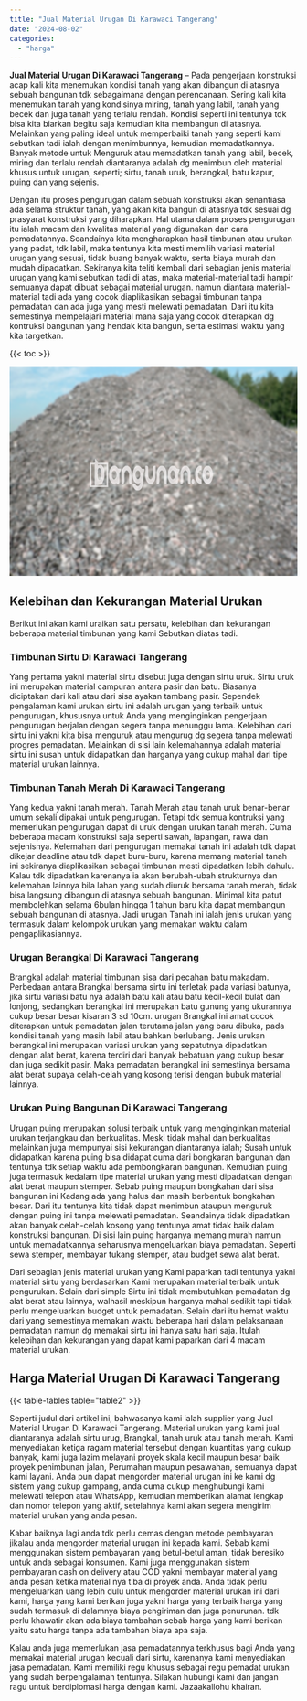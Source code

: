 ```yaml
---
title: "Jual Material Urugan Di Karawaci Tangerang"
date: "2024-08-02"
categories: 
  - "harga"
---
```


**Jual Material Urugan Di Karawaci Tangerang** – Pada pengerjaan konstruksi acap kali kita menemukan kondisi tanah yang akan dibangun di atasnya sebuah bangunan tdk sebagaimana dengan perencanaan. Sering kali kita menemukan tanah yang kondisinya miring, tanah yang labil, tanah yang becek dan juga tanah yang terlalu rendah. Kondisi seperti ini tentunya tdk bisa kita biarkan begitu saja kemudian kita membangun di atasnya. Melainkan yang paling ideal untuk memperbaiki tanah yang seperti kami sebutkan tadi ialah dengan menimbunnya, kemudian memadatkannya. Banyak metode untuk Menguruk atau memadatkan tanah yang labil, becek, miring dan terlalu rendah diantaranya adalah dg menimbun oleh material khusus untuk urugan, seperti; sirtu, tanah uruk, berangkal, batu kapur, puing dan yang sejenis.

Dengan itu proses pengurugan dalam sebuah konstruksi akan senantiasa ada selama struktur tanah, yang akan kita bangun di atasnya tdk sesuai dg prasyarat konstruksi yang diharapkan. Hal utama dalam proses pengurugan itu ialah macam dan kwalitas material yang digunakan dan cara pemadatannya. Seandainya kita mengharapkan hasil timbunan atau urukan yang padat, tdk labil, maka tentunya kita mesti memilih variasi material urugan yang sesuai, tidak buang banyak waktu, serta biaya murah dan mudah dipadatkan. Sekiranya kita teliti kembali dari sebagian jenis material urugan yang kami sebutkan tadi di atas, maka material-material tadi hampir semuanya dapat dibuat sebagai material urugan. namun diantara material-material tadi ada yang cocok diaplikasikan sebagai timbunan tanpa pemadatan dan ada juga yang mesti melewati pemadatan. Dari itu kita semestinya mempelajari material mana saja yang cocok diterapkan dg kontruksi bangunan yang hendak kita bangun, serta estimasi waktu yang kita targetkan.

{{< toc >}}

![Jual Material Urugan Di Karawaci Tangerang](/images/jual-urugan-41.png)

## Kelebihan dan Kekurangan Material Urukan

Berikut ini akan kami uraikan satu persatu, kelebihan dan kekurangan beberapa material timbunan yang kami Sebutkan diatas tadi.

### Timbunan Sirtu Di Karawaci Tangerang

Yang pertama yakni material sirtu disebut juga dengan sirtu uruk. Sirtu uruk ini merupakan material campuran antara pasir dan batu. Biasanya diciptakan dari kali atau dari sisa ayakan tambang pasir. Sependek pengalaman kami urukan sirtu ini adalah urugan yang terbaik untuk pengurugan, khususnya untuk Anda yang menginginkan pengerjaan pengurugan berjalan dengan segera tanpa menunggu lama. Kelebihan dari sirtu ini yakni kita bisa menguruk atau mengurug dg segera tanpa melewati progres pemadatan. Melainkan di sisi lain kelemahannya adalah material sirtu ini susah untuk didapatkan dan harganya yang cukup mahal dari tipe material urukan lainnya.

### Timbunan Tanah Merah Di Karawaci Tangerang

Yang kedua yakni tanah merah. Tanah Merah atau tanah uruk benar-benar umum sekali dipakai untuk pengurugan. Tetapi tdk semua kontruksi yang memerlukan pengurugan dapat di uruk dengan urukan tanah merah. Cuma beberapa macam konstruksi saja seperti sawah, lapangan, rawa dan sejenisnya. Kelemahan dari pengurugan memakai tanah ini adalah tdk dapat dikejar deadline atau tdk dapat buru-buru, karena memang material tanah ini sekiranya diaplikasikan sebagai timbunan mesti dipadatkan lebih dahulu. Kalau tdk dipadatkan karenanya ia akan berubah-ubah strukturnya dan kelemahan lainnya bila lahan yang sudah diuruk bersama tanah merah, tidak bisa langsung dibangun di atasnya sebuah bangunan. Minimal kita patut membolehkan selama 6bulan hingga 1 tahun baru kita dapat membangun sebuah bangunan di atasnya. Jadi urugan Tanah ini ialah jenis urukan yang termasuk dalam kelompok urukan yang memakan waktu dalam pengaplikasiannya.

### Urugan Berangkal Di Karawaci Tangerang

Brangkal adalah material timbunan sisa dari pecahan batu makadam. Perbedaan antara Brangkal bersama sirtu ini terletak pada variasi batunya, jika sirtu variasi batu nya adalah batu kali atau batu kecil-kecil bulat dan lonjong, sedangkan berangkal ini merupakan batu gunung yang ukurannya cukup besar besar kisaran 3 sd 10cm. urugan Brangkal ini amat cocok diterapkan untuk pemadatan jalan terutama jalan yang baru dibuka, pada kondisi tanah yang masih labil atau bahkan berlubang. Jenis urukan berangkal ini merupakan variasi urukan yang sepatutnya dipadatkan dengan alat berat, karena terdiri dari banyak bebatuan yang cukup besar dan juga sedikit pasir. Maka pemadatan berangkal ini semestinya bersama alat berat supaya celah-celah yang kosong terisi dengan bubuk material lainnya.

### Urukan Puing Bangunan Di Karawaci Tangerang

Urugan puing merupakan solusi terbaik untuk yang menginginkan material urukan terjangkau dan berkualitas. Meski tidak mahal dan berkualitas melainkan juga mempunyai sisi kekurangan diantaranya ialah; Susah untuk didapatkan karena puing bisa didapat cuma dari bongkaran bangunan dan tentunya tdk setiap waktu ada pembongkaran bangunan. Kemudian puing juga termasuk kedalam tipe material urukan yang mesti dipadatkan dengan alat berat maupun stemper. Sebab puing maupun bongkahan dari sisa bangunan ini Kadang ada yang halus dan masih berbentuk bongkahan besar. Dari itu tentunya kita tidak dapat menimbun ataupun menguruk dengan puing ini tanpa melewati pemadatan. Seandainya tidak dipadatkan akan banyak celah-celah kosong yang tentunya amat tidak baik dalam konstruksi bangunan. Di sisi lain puing harganya memang murah namun untuk memadatkannya seharusnya mengeluarkan biaya pemadatan. Seperti sewa stemper, membayar tukang stemper, atau budget sewa alat berat.

Dari sebagian jenis material urukan yang Kami paparkan tadi tentunya yakni material sirtu yang berdasarkan Kami merupakan material terbaik untuk pengurukan. Selain dari simple Sirtu ini tidak membutuhkan pemadatan dg alat berat atau lainnya, walhasil meskipun harganya mahal sedikit tapi tidak perlu mengeluarkan budget untuk pemadatan. Selain dari itu hemat waktu dari yang semestinya memakan waktu beberapa hari dalam pelaksanaan pemadatan namun dg memakai sirtu ini hanya satu hari saja. Itulah kelebihan dan kekurangan yang dapat kami paparkan dari 4 macam material urukan.

## Harga Material Urugan Di Karawaci Tangerang

{{< table-tables table="table2" >}}

Seperti judul dari artikel ini, bahwasanya kami ialah supplier yang Jual Material Urugan Di Karawaci Tangerang. Material urukan yang kami jual diantaranya adalah sirtu urug, Brangkal, tanah uruk atau tanah merah. Kami menyediakan ketiga ragam material tersebut dengan kuantitas yang cukup banyak, kami juga lazim melayani proyek skala kecil maupun besar baik proyek penimbunan jalan, Perumahan maupun pesawahan, semuanya dapat kami layani. Anda pun dapat mengorder material urugan ini ke kami dg sistem yang cukup gampang, anda cuma cukup menghubungi kami melewati telepon atau WhatsApp, kemudian memberikan alamat lengkap dan nomor telepon yang aktif, setelahnya kami akan segera mengirim material urukan yang anda pesan.

Kabar baiknya lagi anda tdk perlu cemas dengan metode pembayaran jikalau anda mengorder material urugan ini kepada kami. Sebab kami menggunakan sistem pembayaran yang betul-betul aman, tidak beresiko untuk anda sebagai konsumen. Kami juga menggunakan sistem pembayaran cash on delivery atau COD yakni membayar material yang anda pesan ketika material nya tiba di proyek anda. Anda tidak perlu mengeluarkan uang lebih dulu untuk mengorder material urukan ini dari kami, harga yang kami berikan juga yakni harga yang terbaik harga yang sudah termasuk di dalamnya biaya pengiriman dan juga penurunan. tdk perlu khawatir akan ada biaya tambahan sebab harga yang kami berikan yaitu satu harga tanpa ada tambahan biaya apa saja.

Kalau anda juga memerlukan jasa pemadatannya terkhusus bagi Anda yang memakai material urugan kecuali dari sirtu, karenanya kami menyediakan jasa pemadatan. Kami memiliki regu khusus sebagai regu pemadat urukan yang sudah berpengalaman tentunya. Silakan hubungi kami dan jangan ragu untuk berdiplomasi harga dengan kami. Jazaakallohu khairan.

